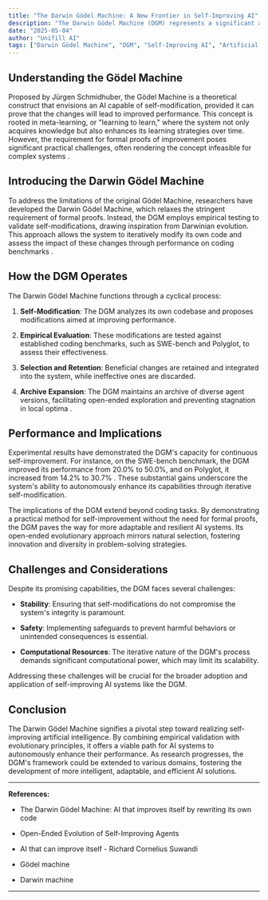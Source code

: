 ```yaml
---
title: "The Darwin Gödel Machine: A New Frontier in Self-Improving AI"
description: "The Darwin Gödel Machine (DGM) represents a significant advancement in artificial intelligence, merging theoretical concepts with practical applications to create a self-improving coding agent."
date: "2025-05-04"
author: "Unifill AI"
tags: ["Darwin Gödel Machine", "DGM", "Self-Improving AI", "Artificial General Intelligence", "AGI", "Meta-Learning", "Gödel Machine", "Jürgen Schmidhuber"]
---
```


## Understanding the Gödel Machine

Proposed by Jürgen Schmidhuber, the Gödel Machine is a theoretical construct that envisions an AI capable of self-modification, provided it can prove that the changes will lead to improved performance. This concept is rooted in meta-learning, or "learning to learn," where the system not only acquires knowledge but also enhances its learning strategies over time. However, the requirement for formal proofs of improvement poses significant practical challenges, often rendering the concept infeasible for complex systems .

## Introducing the Darwin Gödel Machine

To address the limitations of the original Gödel Machine, researchers have developed the Darwin Gödel Machine, which relaxes the stringent requirement of formal proofs. Instead, the DGM employs empirical testing to validate self-modifications, drawing inspiration from Darwinian evolution. This approach allows the system to iteratively modify its own code and assess the impact of these changes through performance on coding benchmarks .

## How the DGM Operates

The Darwin Gödel Machine functions through a cyclical process:

1. **Self-Modification**: The DGM analyzes its own codebase and proposes modifications aimed at improving performance.

2. **Empirical Evaluation**: These modifications are tested against established coding benchmarks, such as SWE-bench and Polyglot, to assess their effectiveness.

3. **Selection and Retention**: Beneficial changes are retained and integrated into the system, while ineffective ones are discarded.

4. **Archive Expansion**: The DGM maintains an archive of diverse agent versions, facilitating open-ended exploration and preventing stagnation in local optima .

## Performance and Implications

Experimental results have demonstrated the DGM's capacity for continuous self-improvement. For instance, on the SWE-bench benchmark, the DGM improved its performance from 20.0% to 50.0%, and on Polyglot, it increased from 14.2% to 30.7% . These substantial gains underscore the system's ability to autonomously enhance its capabilities through iterative self-modification.

The implications of the DGM extend beyond coding tasks. By demonstrating a practical method for self-improvement without the need for formal proofs, the DGM paves the way for more adaptable and resilient AI systems. Its open-ended evolutionary approach mirrors natural selection, fostering innovation and diversity in problem-solving strategies.

## Challenges and Considerations

Despite its promising capabilities, the DGM faces several challenges:

* **Stability**: Ensuring that self-modifications do not compromise the system's integrity is paramount.

* **Safety**: Implementing safeguards to prevent harmful behaviors or unintended consequences is essential.

* **Computational Resources**: The iterative nature of the DGM's process demands significant computational power, which may limit its scalability.

Addressing these challenges will be crucial for the broader adoption and application of self-improving AI systems like the DGM.

## Conclusion

The Darwin Gödel Machine signifies a pivotal step toward realizing self-improving artificial intelligence. By combining empirical validation with evolutionary principles, it offers a viable path for AI systems to autonomously enhance their performance. As research progresses, the DGM's framework could be extended to various domains, fostering the development of more intelligent, adaptable, and efficient AI solutions.

---

**References:**

* The Darwin Gödel Machine: AI that improves itself by rewriting its own code

* Open-Ended Evolution of Self-Improving Agents

* AI that can improve itself - Richard Cornelius Suwandi

* Gödel machine

* Darwin machine

---
